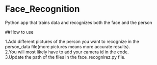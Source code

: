 # Face_Recognition
Python app that trains data and recognizes both the face and the person

##How to use 

1.Add different pictures of the person you want to recognize in the person_data file(more pictures means more accurate results).\
2.You will most likely have to add your camera id in the code.\
3.Update the path of the files in the face_recognirez.py file.

